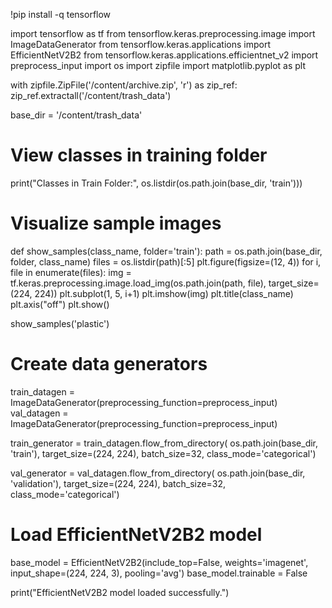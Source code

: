 !pip install -q tensorflow

import tensorflow as tf
from tensorflow.keras.preprocessing.image import ImageDataGenerator
from tensorflow.keras.applications import EfficientNetV2B2
from tensorflow.keras.applications.efficientnet_v2 import preprocess_input
import os
import zipfile
import matplotlib.pyplot as plt

with zipfile.ZipFile('/content/archive.zip', 'r') as zip_ref:
    zip_ref.extractall('/content/trash_data')

base_dir = '/content/trash_data'

# View classes in training folder
print("Classes in Train Folder:", os.listdir(os.path.join(base_dir, 'train')))

# Visualize sample images
def show_samples(class_name, folder='train'):
    path = os.path.join(base_dir, folder, class_name)
    files = os.listdir(path)[:5]
    plt.figure(figsize=(12, 4))
    for i, file in enumerate(files):
        img = tf.keras.preprocessing.image.load_img(os.path.join(path, file), target_size=(224, 224))
        plt.subplot(1, 5, i+1)
        plt.imshow(img)
        plt.title(class_name)
        plt.axis("off")
    plt.show()

show_samples('plastic')

# Create data generators
train_datagen = ImageDataGenerator(preprocessing_function=preprocess_input)
val_datagen = ImageDataGenerator(preprocessing_function=preprocess_input)

train_generator = train_datagen.flow_from_directory(
    os.path.join(base_dir, 'train'),
    target_size=(224, 224),
    batch_size=32,
    class_mode='categorical')

val_generator = val_datagen.flow_from_directory(
    os.path.join(base_dir, 'validation'),
    target_size=(224, 224),
    batch_size=32,
    class_mode='categorical')

# Load EfficientNetV2B2 model
base_model = EfficientNetV2B2(include_top=False, weights='imagenet', input_shape=(224, 224, 3), pooling='avg')
base_model.trainable = False

print("EfficientNetV2B2 model loaded successfully.")
